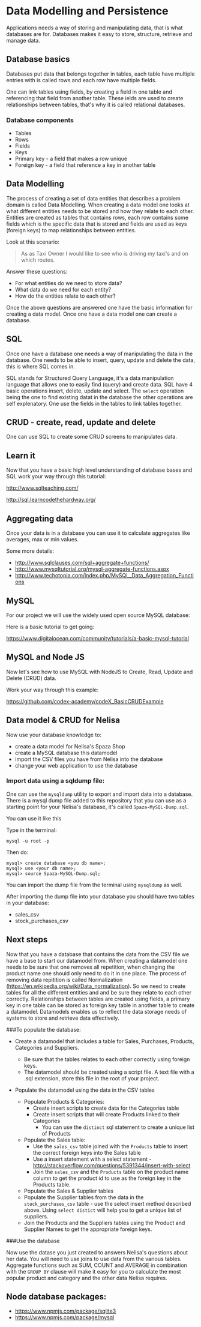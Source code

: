 # Data Modelling and Persistence

Applications needs a way of storing and manipulating data, that is what databases are for. Databases makes 
it easy to store, structure, retrieve and manage data.

## Database basics

Databases put data that belongs together in tables, each table have multiple entries with is called rows and 
each row have multiple fields.

One can link tables using fields, by creating a field in one table and referencing that field 
from another table. These ields are used to create relationships between tables, that's why it is called relational databases.

### Database components

* Tables
* Rows
* Fields
* Keys
 * Primary key - a field that makes a row unique
 * Foreign key - a field that reference a key in another table

## Data Modelling

The process of creating a set of data entities that describes a problem domain is called Data Modelling. When creating a data model one looks at what different entities needs to be stored and how they relate to each other. Entities are created as tables that contains rows, each row contains some fields which is the specific data that is stored and fields are used as keys (foreign keys) to map relationships between entities.

Look at this scenario:

> As as Taxi Owner I would like to see who is driving my taxi's and on which routes.

Answer these questions:
  * For what entities do we need to store data?
  * What data do we need for each entity?
  * How do the entities relate to each other?

Once the above questions are answered one have the basic information for creating a data model. Once one have a data model one can create a database. 

## SQL

Once one have a database one needs a way of manipulating the data in the database. One needs to be able to insert, query, update and delete the data, this is where SQL comes in.

SQL stands for Structured Query Language, it's a data manipulation language that allows one to easily find (query) and create data. SQL have 4 basic operations insert, delete, update and select. The ```select``` operation being the one to find existing datat in the database the other operations are self explenatory. One use the fields in the tables to link tables together.

## CRUD - create, read, update and delete

One can use SQL to create some CRUD screens to manipulates data.

## Learn it

Now that you have a basic high level understanding of database bases and SQL work your way through this tutorial:

http://www.sqlteaching.com/

http://sql.learncodethehardway.org/

## Aggregating data

Once your data is in a database you can use it to calculate aggregates like averages, max or min values.

Some more details:

* http://www.sqlclauses.com/sql+aggregate+functions/
* http://www.mysqltutorial.org/mysql-aggregate-functions.aspx
* http://www.techotopia.com/index.php/MySQL_Data_Aggregation_Functions

## MySQL

For our project we will use the widely used open source MySQL database:

Here is a basic tutorial to get going:

https://www.digitalocean.com/community/tutorials/a-basic-mysql-tutorial

## MySQL and Node JS

Now let's see how to use MySQL with NodeJS to Create, Read, Update and Delete (CRUD) data.

Work your way through this example:

https://github.com/codex-academy/codeX_BasicCRUDExample

## Data model & CRUD for Nelisa

Now use your database knowledge to:

* create a data model for Nelisa's Spaza Shop
* create a MySQL database this datamodel
* import the CSV files you have from Nelisa into the database
* change your web application to use the database

### Import data using a sqldump file:

One can use the ```mysqldump``` utility to export and import data into a database. There is a mysql dump file added to  this repository that you can use as a starting point for your Nelisa's database, it's called ```Spaza-MySQL-Dump.sql```. 

You can use it like this

Type in the terminal:

```
mysql -u root -p
```

Then do:

```
mysql> create database <you db name>;
mysql> use <your db name>;
mysql> source Spaza-MySQL-Dump.sql;
```

You can import the dump file from the terminal using ```mysqldump``` as well.

After importing the dump file into your database you should have two tables in your database:
* sales_csv
* stock_purchases_csv

## Next steps

Now that you have a database that contains the data from the CSV file we have a base to start our datamodel from. When creating a datamodel one needs to be sure that one removes all repetition, when changing the product name one should only need to do it in one place. The process of removing data repitition is called Normalization (https://en.wikipedia.org/wiki/Data_normalization). So we need to create tables for all the different entities and and be sure they relate to each other correctly. Relationships between tables are created using fields, a primary key in one table can be stored as  foreign key table in another table to create a datamodel. Datamodels enables us to reflect the data storage needs of systems to store and retrieve data effectively.

###To populate the database:

* Create a datamodel that includes a table for Sales, Purchases, Products, Categories and Suppliers. 
   * Be sure that the tables relates to each other correctly using foreign keys.
   * The datamodel should be created using a script file. A text file with a .sql extension, store this file in the root of your project.
   
* Populate the datamodel using the data in the CSV tables
   * Populate Products & Categories:  
     * Create insert scripts to create data for the Categories table
     * Create insert scripts that will create Products linked to their Categories
        * You can use the ```distinct``` sql statement to create a unique list of Products  
   * Populate the Sales table:
     * Use the ```sales_csv``` table joined with the ```Products``` table to insert the correct foreign keys into the Sales table
     * Use a insert statement with a select statement - http://stackoverflow.com/questions/5391344/insert-with-select
     * Join the ```sales_csv``` and the ```Products``` table on the product name column to get the product id to use as the foreign key in the Products table. 
   *  Populate the Sales & Supplier tables
     * Populate the Supplier tables from the data in the ```stock_purchases_csv``` table - use the select insert method described above. Using ```select distict``` will help you to get a unique list of suppliers.
     * Join the Products and the Suppliers tables using the Product and Supplier Names to get the appropriate foreign keys. 

###Use the database

Now use the datase you just created to answers Nelisa's questions about her data. You will need to use joins to use data from the various tables. Aggregate functions such as SUM, COUNT and AVERAGE in combination with the ```GROUP BY``` clause will make it easy for you to calculate the most popular product and category and the other data Nelisa requires.

## Node database packages:

* https://www.npmjs.com/package/sqlite3
* https://www.npmjs.com/package/mysql
